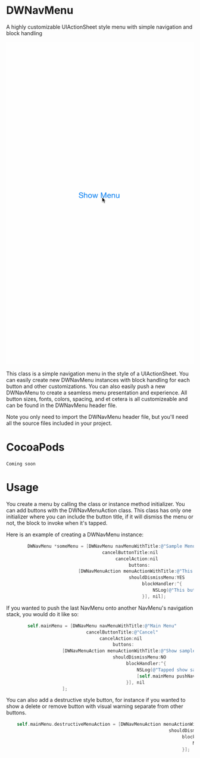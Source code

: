 # DWNavMenu
A highly customizable UIActionSheet style menu with simple navigation and block handling

![](NavMenuDemo.gif)

This class is a simple navigation menu in the style of a UIActionSheet. You can easily create new DWNavMenu instances with block handling for each button and other customizations. You can also easily push a new DWNavMenu to create a seamless menu presentation and experience. All button sizes, fonts, colors, spacing, and et cetera is all customizeable and can be found in the DWNavMenu header file.

Note you only need to import the DWNavMenu header file, but you'll need all the source files included in your project.

CocoaPods
==================
```
Coming soon
```

Usage
==================
You create a menu by calling the class or instance method initializer. You can add buttons with the DWNavMenuAction class. This class has only one initializer where you can include the button title, if it will dismiss the menu or not, the block to invoke when it's tapped.

Here is an example of creating a DWNavMenu instance:
```objective-c
        DWNavMenu *someMenu = [DWNavMenu navMenuWithTitle:@"Sample Menu"
                                    cancelButtonTitle:nil
                                         cancelAction:nil
                                              buttons:
                           [DWNavMenuAction menuActionWithTitle:@"This is a button"
                                              shouldDismissMenu:YES
                                                   blockHandler:^{
                                                       NSLog(@"This button was tapped");
                                                   }], nil];
```

If you wanted to push the last NavMenu onto another NavMenu's navigation stack, you would do it like so:
```objective-c
        self.mainMenu = [DWNavMenu navMenuWithTitle:@"Main Menu"
                              cancelButtonTitle:@"Cancel"
                                   cancelAction:nil
                                        buttons:
                     [DWNavMenuAction menuActionWithTitle:@"Show sample sub-menu?"
                                        shouldDismissMenu:NO
                                             blockHandler:^{
                                                 NSLog(@"Tapped show sample sub-menu");
                                                 [self.mainMenu pushNavMenu:someMenu animated:YES];
                                             }], nil
                     ];
```

You can also add a destructive style button, for instance if you wanted to show a delete or remove button with visual warning separate from other buttons.
```objective-c
    self.mainMenu.destructiveMenuAction = [DWNavMenuAction menuActionWithTitle:@"Delete"
                                                             shouldDismissMenu:YES
                                                                  blockHandler:^{
                                                                      NSLog(@"Delete button was tapped");
                                                                  }];
```
